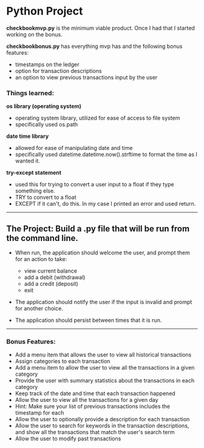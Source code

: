 # Python Project

**checkbookmvp.py** is the minimum viable product. Once I had that I started working on the bonus.

**checkbookbonus.py** has everything mvp has and the following bonus features:
- timestamps on the ledger
- option for transaction descriptions
- an option to view previous transactions input by the user

### Things learned:

**os library (operating system)**
 - operating system library, utilized for ease of access to file system
 - specifically used os.path

 **date time library**
 - allowed for ease of manipulating date and time
 - specifically used datetime.datetime.now().strftime to format the time as I wanted it.

 **try-except statement**
 - used this for trying to convert a user input to a float if they type something else.
 - TRY to convert to a float
 - EXCEPT if it can't, do this. In my case I printed an error and used return.



---
## The Project: Build a .py file that will be run from the command line.

- When run, the application should welcome the user, and prompt them for an action to take:
    - view current balance
    - add a debit (withdrawal)
    - add a credit (deposit)
    - exit

- The application should notify the user if the input is invalid and prompt for another choice.

- The application should persist between times that it is run.

---

### Bonus Features:

- Add a menu item that allows the user to view all historical transactions
- Assign categories to each transaction
- Add a menu item to allow the user to view all the transactions in a given category
- Provide the user with summary statistics about the transactions in each category
- Keep track of the date and time that each transaction happened
- Allow the user to view all the transactions for a given day
- Hint: Make sure your list of previous transactions includes the timestamp for each
- Allow the user to optionally provide a description for each transaction
- Allow the user to search for keywords in the transaction descriptions, and show all the transactions that match the user's search term
- Allow the user to modify past transactions
